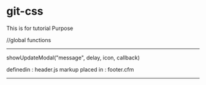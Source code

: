 <!-- readme file for the github account -->

# git-css
This is for tutorial Purpose

//global functions


--------
showUpdateModal("message", delay, icon, callback)

definedin           : header.js
markup placed in    : footer.cfm


--------
